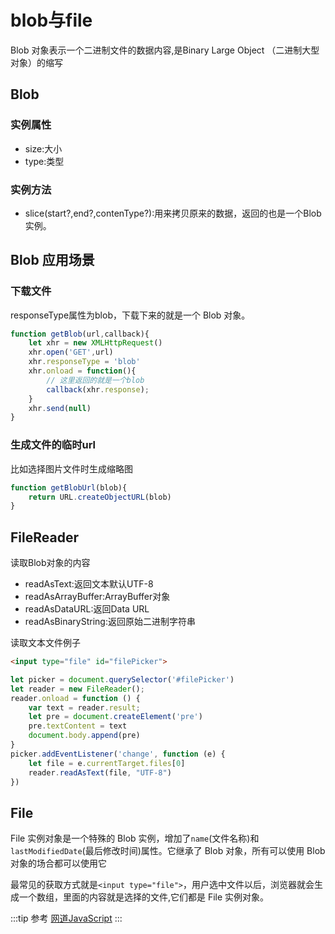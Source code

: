 # blob与file

Blob 对象表示一个二进制文件的数据内容,是Binary Large Object （二进制大型对象）的缩写
## Blob
### 实例属性
* size:大小
* type:类型
### 实例方法
* slice(start?,end?,contenType?):用来拷贝原来的数据，返回的也是一个Blob实例。

## Blob 应用场景
### 下载文件
responseType属性为blob，下载下来的就是一个 Blob 对象。
```js
function getBlob(url,callback){
    let xhr = new XMLHttpRequest()
    xhr.open('GET',url)
    xhr.responseType = 'blob'
    xhr.onload = function(){
        // 这里返回的就是一个blob
        callback(xhr.response);
    }
    xhr.send(null)
}
```
### 生成文件的临时url
比如选择图片文件时生成缩略图
```js
function getBlobUrl(blob){
    return URL.createObjectURL(blob)
}
```

## FileReader
读取Blob对象的内容
* readAsText:返回文本默认UTF-8
* readAsArrayBuffer:ArrayBuffer对象
* readAsDataURL:返回Data URL
* readAsBinaryString:返回原始二进制字符串

读取文本文件例子
```html
<input type="file" id="filePicker">
```
```js
let picker = document.querySelector('#filePicker')
let reader = new FileReader();
reader.onload = function () {
    var text = reader.result;
    let pre = document.createElement('pre')
    pre.textContent = text
    document.body.append(pre)
}
picker.addEventListener('change', function (e) {
    let file = e.currentTarget.files[0]
    reader.readAsText(file, "UTF-8")
})
```
## File 
File 实例对象是一个特殊的 Blob 实例，增加了``name``(文件名称)和``lastModifiedDate``(最后修改时间)属性。它继承了 Blob 对象，所有可以使用 Blob 对象的场合都可以使用它

最常见的获取方式就是``<input type="file">``，用户选中文件以后，浏览器就会生成一个数组，里面的内容就是选择的文件,它们都是 File 实例对象。

:::tip 参考
[网道JavaScript](http://wangdoc.com/javascript/bom/file.html#file-%E5%AF%B9%E8%B1%A1)
:::
